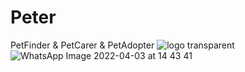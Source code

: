 # Peter

PetFinder & PetCarer & PetAdopter
![logo transparent ](https://user-images.githubusercontent.com/69303698/161815882-e41ba71a-934a-4116-88dd-2d49b9055bc9.png)
![WhatsApp Image 2022-04-03 at 14 43 41](https://user-images.githubusercontent.com/69303698/161815884-c60532b4-6cb8-4ff2-85f7-0cbaa2b36c80.jpeg)

